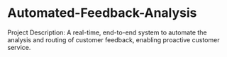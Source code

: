 # Automated-Feedback-Analysis
Project Description: A real-time, end-to-end system to automate the analysis and routing of customer feedback, enabling proactive customer service.

